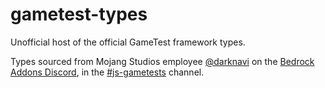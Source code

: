 # gametest-types
Unofficial host of the official GameTest framework types. 

Types sourced from Mojang Studios employee [@darknavi](https://github.com/JakeShirley) on the [Bedrock Addons Discord](https://discord.gg/wAtvNQN), in the [#js-gametests](https://discord.com/channels/523663022053392405/854033525546942464) channel.
